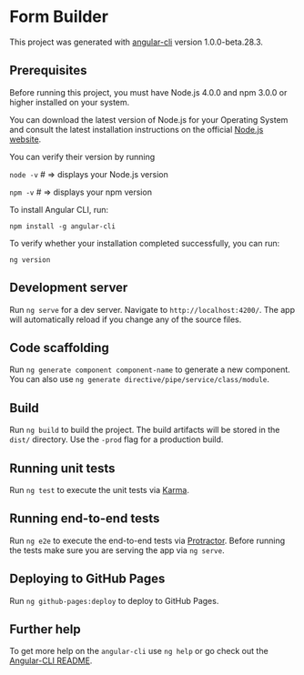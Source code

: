# Form Builder

This project was generated with [angular-cli](https://github.com/angular/angular-cli) version 1.0.0-beta.28.3.

## Prerequisites
Before running this project, you must have Node.js 4.0.0 and npm 3.0.0 or higher installed on your system.

You can download the latest version of Node.js for your Operating System and consult the latest installation instructions on the official [Node.js website](https://nodejs.org).

You can verify their version by running

`node -v` # => displays your Node.js version

`npm -v` # => displays your npm version

To install Angular CLI, run:

`npm install -g angular-cli`

To verify whether your installation completed successfully, you can run:

`ng version`

## Development server
Run `ng serve` for a dev server. Navigate to `http://localhost:4200/`. The app will automatically reload if you change any of the source files.

## Code scaffolding

Run `ng generate component component-name` to generate a new component. You can also use `ng generate directive/pipe/service/class/module`.

## Build

Run `ng build` to build the project. The build artifacts will be stored in the `dist/` directory. Use the `-prod` flag for a production build.

## Running unit tests

Run `ng test` to execute the unit tests via [Karma](https://karma-runner.github.io).

## Running end-to-end tests

Run `ng e2e` to execute the end-to-end tests via [Protractor](http://www.protractortest.org/).
Before running the tests make sure you are serving the app via `ng serve`.

## Deploying to GitHub Pages

Run `ng github-pages:deploy` to deploy to GitHub Pages.

## Further help

To get more help on the `angular-cli` use `ng help` or go check out the [Angular-CLI README](https://github.com/angular/angular-cli/blob/master/README.md).
